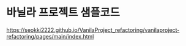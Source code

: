 # 바닐라 프로젝트 샘플코드
https://seokki2222.github.io/VanilaProject_refactoring/vanilaproject-refactoring/pages/main/index.html

